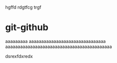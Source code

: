 hgffd
rdgtfcg
trgf
# git-github
aaaaaaaaa
aaaaaaaaaaaaaaaaaaaaaaaaaaaaaaa
aaaaaaaaaaaaaaaaaaaaaaaaaaaaaaaaaaaaaaaaaaa

dsrexfdxredx
